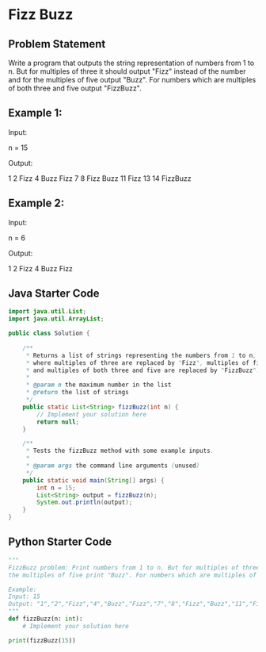 # Fizz Buzz

## Problem Statement

Write a program that outputs the string representation of numbers from 1 to n. But for multiples of three it should output "Fizz" instead of the number and for the multiples of five output "Buzz". For numbers which are multiples of both three and five output "FizzBuzz".

## Example 1:

Input:

n = 15

Output:

1
2
Fizz
4
Buzz
Fizz
7
8
Fizz
Buzz
11
Fizz
13
14
FizzBuzz

## Example 2:

Input: 

n = 6

Output:

1
2
Fizz
4
Buzz
Fizz



## Java Starter Code

```java
import java.util.List;
import java.util.ArrayList;

public class Solution {
  
    /**
     * Returns a list of strings representing the numbers from 1 to n, 
     * where multiples of three are replaced by "Fizz", multiples of five are replaced by "Buzz", 
     * and multiples of both three and five are replaced by "FizzBuzz".
     * 
     * @param n the maximum number in the list
     * @return the list of strings
     */
    public static List<String> fizzBuzz(int n) {
        // Implement your solution here
        return null;
    }

    /**
     * Tests the fizzBuzz method with some example inputs.
     * 
     * @param args the command line arguments (unused)
     */
    public static void main(String[] args) {
        int n = 15;
        List<String> output = fizzBuzz(n);
        System.out.println(output);
    }
}
```

## Python Starter Code

```python
"""
FizzBuzz problem: Print numbers from 1 to n. But for multiples of three print "Fizz" instead of the number and for 
the multiples of five print "Buzz". For numbers which are multiples of both three and five print "FizzBuzz".

Example:
Input: 15
Output: "1","2","Fizz","4","Buzz","Fizz","7","8","Fizz","Buzz","11","Fizz","13","14","FizzBuzz"
"""
def fizzBuzz(n: int):
    # Implement your solution here

print(fizzBuzz(15))

```



